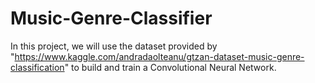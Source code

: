 # Music-Genre-Classifier
In this project, we will use the dataset provided by "https://www.kaggle.com/andradaolteanu/gtzan-dataset-music-genre-classification" to build and train a Convolutional Neural Network.
